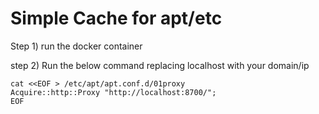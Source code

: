 # Simple Cache for apt/etc

Step 1) run the docker container

step 2) Run the below command replacing localhost with your domain/ip

    cat <<EOF > /etc/apt/apt.conf.d/01proxy
    Acquire::http::Proxy "http://localhost:8700/";
    EOF


